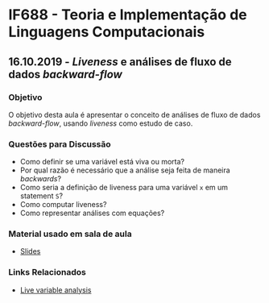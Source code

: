 # IF688 - Teoria e Implementação de Linguagens Computacionais

## 16.10.2019 - _Liveness_ e análises de fluxo de dados _backward-flow_

### Objetivo

O objetivo desta aula é apresentar o conceito de análises de fluxo de dados _backward-flow_, usando _liveness_ como estudo de caso. 

### Questões para Discussão

- Como definir se uma variável está viva ou morta?
- Por qual razão é necessário que a análise seja feita de maneira _backwards_?
- Como seria a definição de liveness para uma variável `x` em um statement `S`?
- Como computar liveness?
- Como representar análises com equações?

### Material usado em sala de aula

- [Slides](https://drive.google.com/open?id=1JieJ6LrMsoAzlVfvJ_OsW4kbgRcqqZ34)

### Links Relacionados

- [Live variable analysis](https://en.wikipedia.org/wiki/Live_variable_analysis)